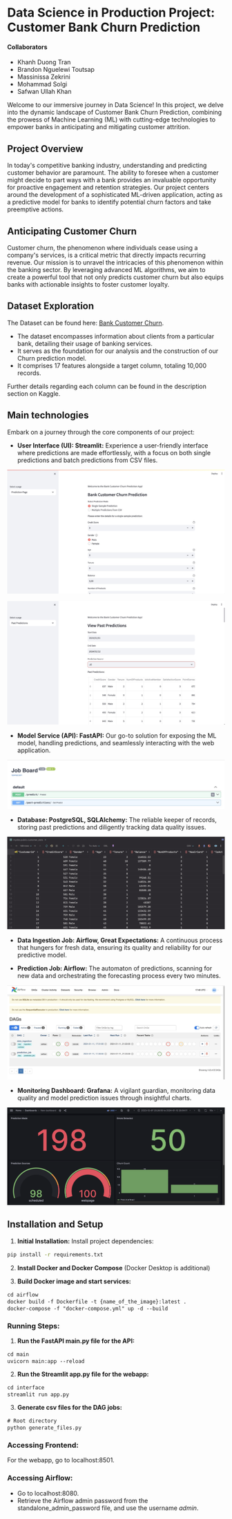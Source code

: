 # Data Science in Production Project: Customer Bank Churn Prediction

#### Collaborators
- Khanh Duong Tran
- Brandon Nguelewi Toutsap
- Massinissa Zekrini
- Mohammad Solgi
- Safwan Ullah Khan

Welcome to our immersive journey in Data Science! In this project, we delve into the dynamic landscape of Customer Bank Churn Prediction, combining the prowess of Machine Learning (ML) with cutting-edge technologies to empower banks in anticipating and mitigating customer attrition.

## Project Overview

In today's competitive banking industry, understanding and predicting customer behavior are paramount. The ability to foresee when a customer might decide to part ways with a bank provides an invaluable opportunity for proactive engagement and retention strategies. Our project centers around the development of a sophisticated ML-driven application, acting as a predictive model for banks to identify potential churn factors and take preemptive actions.

## Anticipating Customer Churn

Customer churn, the phenomenon where individuals cease using a company's services, is a critical metric that directly impacts recurring revenue. Our mission is to unravel the intricacies of this phenomenon within the banking sector. By leveraging advanced ML algorithms, we aim to create a powerful tool that not only predicts customer churn but also equips banks with actionable insights to foster customer loyalty.

## Dataset Exploration

The Dataset can be found here: [Bank Customer Churn](https://www.kaggle.com/datasets/radheshyamkollipara/bank-customer-churn). 
- The dataset encompasses information about clients from a particular bank, detailing their usage of banking services. 
- It serves as the foundation for our analysis and the construction of our Churn prediction model. 
- It comprises 17 features alongside a target column, totaling 10,000 records. 

Further details regarding each column can be found in the description section on Kaggle.

## Main technologies

Embark on a journey through the core components of our project:

- **User Interface (UI): Streamlit:** Experience a user-friendly interface where predictions are made effortlessly, with a focus on both single predictions and batch predictions from CSV files.

![](images/prediction_page.jpeg)


![](images/past_pred.jpeg)


  
- **Model Service (API): FastAPI:** Our go-to solution for exposing the ML model, handling predictions, and seamlessly interacting with the web application.

![](images/job_board.jpeg)

- **Database: PostgreSQL, SQLAlchemy:** The reliable keeper of records, storing past predictions and diligently tracking data quality issues.

![](images/features.jpeg)

- **Data Ingestion Job: Airflow, Great Expectations:** A continuous process that hungers for fresh data, ensuring its quality and reliability for our predictive model.

- **Prediction Job: Airflow:** The automaton of predictions, scanning for new data and orchestrating the forecasting process every two minutes.


![](images/dags.jpeg)

- **Monitoring Dashboard: Grafana:** A vigilant guardian, monitoring data quality and model prediction issues through insightful charts.

![](images/dashboard.png)

## Installation and Setup

1. **Initial Installation:**
Install project dependencies:

```bash
pip install -r requirements.txt
```

2. **Install Docker and Docker Compose** (Docker Desktop is additional)

3. **Build Docker image and start services:**

```commandline
cd airflow
docker build -f Dockerfile -t {name_of_the_image}:latest . 
docker-compose -f "docker-compose.yml" up -d --build
```

### Running Steps:
1. **Run the FastAPI main.py file for the API:**

```commandline
cd main
uvicorn main:app --reload
```

2. **Run the Streamlit app.py file for the webapp:**

```commandline
cd interface
streamlit run app.py
```

3. **Generate csv files for the DAG jobs:**

```commandline
# Root directory
python generate_files.py
```

### Accessing Frontend:
For the webapp, go to localhost:8501.

### Accessing Airflow:
- Go to localhost:8080.
- Retrieve the Airflow admin password from the standalone_admin_password file, and use the username *admin*.


